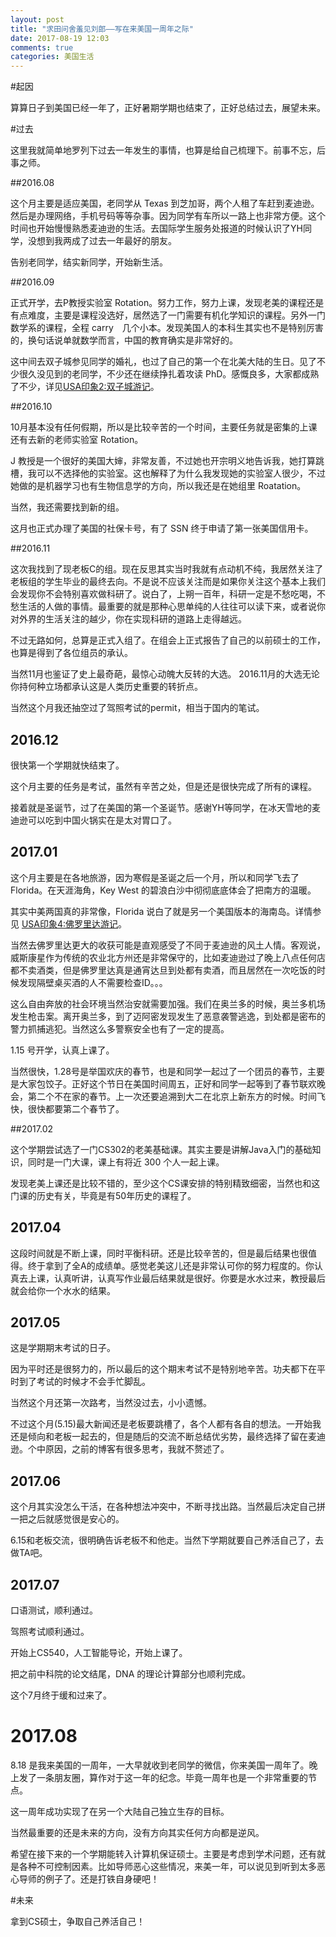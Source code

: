 ```yaml
---
layout: post
title: "求田问舍羞见刘郎——写在来美国一周年之际"
date: 2017-08-19 12:03
comments: true
categories: 美国生活
---
```


#起因

算算日子到美国已经一年了，正好暑期学期也结束了，正好总结过去，展望未来。

<!--more-->

#过去

这里我就简单地罗列下过去一年发生的事情，也算是给自己梳理下。前事不忘，后事之师。

##2016.08 

这个月主要是适应美国，老同学从 Texas 到芝加哥，两个人租了车赶到麦迪逊。然后是办理网络，手机号码等等杂事。因为同学有车所以一路上也非常方便。这个时间也开始慢慢熟悉麦迪逊的生活。去国际学生服务处报道的时候认识了YH同学，没想到我两成了过去一年最好的朋友。

告别老同学，结实新同学，开始新生活。

##2016.09

正式开学，去P教授实验室 Rotation。努力工作，努力上课，发现老美的课程还是有点难度，主要是课程没选好，居然选了一门需要有机化学知识的课程。另外一门数学系的课程，全程 carry　几个小本。发现美国人的本科生其实也不是特别厉害的，换句话说单就数学而言，中国的教育确实是非常好的。

这中间去双子城参见同学的婚礼，也过了自己的第一个在北美大陆的生日。见了不少很久没见到的老同学，不少还在继续挣扎着攻读 PhD。感慨良多，大家都成熟了不少，详见[USA印象2:双子城游记](http://iphyer.github.io/blog/2016/12/22/twin/)。

##2016.10

10月基本没有任何假期，所以是比较辛苦的一个时间，主要任务就是密集的上课还有去新的老师实验室 Rotation。

J 教授是一个很好的美国大婶，非常友善，不过她也开宗明义地告诉我，她打算跳槽，我可以不选择他的实验室。这也解释了为什么我发现她的实验室人很少，不过她做的是机器学习也有生物信息学的方向，所以我还是在她组里 Roatation。

当然，我还需要找到新的组。

这月也正式办理了美国的社保卡号，有了 SSN 终于申请了第一张美国信用卡。

##2016.11

这次我找到了现老板C的组。现在反思其实当时我就有点动机不纯，我居然关注了老板组的学生毕业的最终去向。不是说不应该关注而是如果你关注这个基本上我们会发现你不会特别喜欢做科研了。说白了，上朔一百年，科研一定是不愁吃喝，不愁生活的人做的事情。最重要的就是那种心思单纯的人往往可以读下来，或者说你对外界的生活关注的越少，你在实现科研的道路上走得越远。

不过无路如何，总算是正式入组了。在组会上正式报告了自己的以前硕士的工作，也算是得到了各位组员的承认。

当然11月也鉴证了史上最奇葩，最惊心动魄大反转的大选。 2016.11月的大选无论你持何种立场都承认这是人类历史重要的转折点。

当然这个月我还抽空过了驾照考试的permit，相当于国内的笔试。

## 2016.12


很快第一个学期就快结束了。

这个月主要的任务是考试，虽然有辛苦之处，但是还是很快完成了所有的课程。

接着就是圣诞节，过了在美国的第一个圣诞节。感谢YH等同学，在冰天雪地的麦迪逊可以吃到中国火锅实在是太对胃口了。


## 2017.01
这个月主要是在各地旅游，因为寒假是圣诞之后一个月，所以和同学飞去了 Florida。在天涯海角，Key West 的碧浪白沙中彻彻底底体会了把南方的温暖。

其实中美两国真的非常像，Florida 说白了就是另一个美国版本的海南岛。详情参见 [USA印象4:佛罗里达游记](http://iphyer.github.io/blog/2017/02/27/folradia/)。

当然去佛罗里达更大的收获可能是直观感受了不同于麦迪逊的风土人情。客观说，威斯康星作为传统的农业北方州还是非常保守的，比如麦迪逊过了晚上八点任何店都不卖酒类，但是佛罗里达真是通宵达旦到处都有卖酒，而且居然在一次吃饭的时候发现隔壁桌买酒的人不需要检查ID。。。

这么自由奔放的社会环境当然治安就需要加强。我们在奥兰多的时候，奥兰多机场发生枪击案。离开奥兰多，到了迈阿密发现发生了恶意袭警逃逸，到处都是密布的警力抓捕逃犯。当然这么多警察安全也有了一定的提高。

1.15 号开学，认真上课了。

当然很快，1.28号是举国欢庆的春节，也是和同学一起过了一个团员的春节，主要是大家包饺子。正好这个节日在美国时间周五，正好和同学一起等到了春节联欢晚会，第二个不在家的春节。上一次还要追溯到大二在北京上新东方的时候。时间飞快，很快都要第二个春节了。

##2017.02

这个学期尝试选了一门CS302的老美基础课。其实主要是讲解Java入门的基础知识，同时是一门大课，课上有将近 300 个人一起上课。

发现老美上课还是比较不错的，至少这个CS课安排的特别精致细密，当然也和这门课的历史有关，毕竟是有50年历史的课程了。

## 2017.04 

这段时间就是不断上课，同时平衡科研。还是比较辛苦的，但是最后结果也很值得。终于拿到了全A的成绩单。感觉老美这儿还是非常认可你的努力程度的。你认真去上课，认真听讲，认真写作业最后结果就是很好。你要是水水过来，教授最后就会给你一个水水的结果。

## 2017.05

这是学期期末考试的日子。

因为平时还是很努力的，所以最后的这个期末考试不是特别地辛苦。功夫都下在平时到了考试的时候才不会手忙脚乱。

当然这个月还第一次路考，当然没过去，小小遗憾。

不过这个月(5.15)最大新闻还是老板要跳槽了，各个人都有各自的想法。一开始我还是倾向和老板一起去的，但是随后的交流不断总结优劣势，最终选择了留在麦迪逊。个中原因，之前的博客有很多思考，我就不赘述了。

## 2017.06

这个月其实没怎么干活，在各种想法冲突中，不断寻找出路。当然最后决定自己拼一把之后就感觉很是安心的。

6.15和老板交流，很明确告诉老板不和他走。当然下学期就要自己养活自己了，去做TA吧。

## 2017.07 
口语测试，顺利通过。

驾照考试顺利通过。

开始上CS540，人工智能导论，开始上课了。

把之前中科院的论文结尾，DNA 的理论计算部分也顺利完成。

这个7月终于缓和过来了。

# 2017.08

8.18 是我来美国的一周年，一大早就收到老同学的微信，你来美国一周年了。晚上发了一条朋友圈，算作对于这一年的纪念。毕竟一周年也是一个非常重要的节点。

这一周年成功实现了在另一个大陆自己独立生存的目标。

当然最重要的还是未来的方向，没有方向其实任何方向都是逆风。

希望在接下来的一个学期能转入计算机保证硕士。主要是考虑到学术问题，还有就是各种不可控制因素。比如导师恶心这些情况，来美一年，可以说见到听到太多恶心导师的例子了。还是打铁自身硬吧！

#未来

拿到CS硕士，争取自己养活自己！
